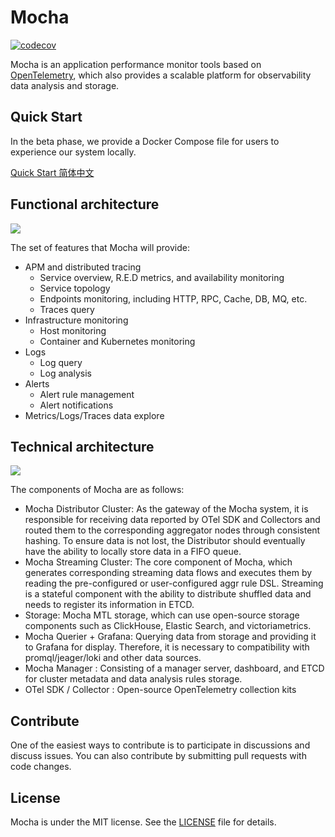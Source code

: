 Mocha
=====

[![codecov](https://codecov.io/gh/dotnetcore/mocha/branch/main/graph/badge.svg)](https://app.codecov.io/gh/dotnetcore/mocha)

Mocha is an application performance monitor tools based on [OpenTelemetry](https://opentelemetry.io), which also provides a scalable platform for observability data analysis and storage.

## Quick Start
In the beta phase, we provide a Docker Compose file for users to experience our system locally.

[Quick Start 简体中文](./docs/quick-start/docker-compose/quick-start.zh-CN.md)

## Functional architecture
![](./docs/assets/functional_architecture.png)

The set of features that Mocha will provide:
- APM and distributed tracing
  - Service overview, R.E.D metrics, and availability monitoring
  - Service topology
  - Endpoints monitoring, including HTTP, RPC, Cache, DB, MQ, etc.
  - Traces query
- Infrastructure monitoring
  - Host monitoring
  - Container and Kubernetes monitoring
- Logs
  - Log query
  - Log analysis
- Alerts
  - Alert rule management
  - Alert notifications
- Metrics/Logs/Traces data explore

## Technical architecture
![](./docs/assets/technical_architecture.png)

The components of Mocha are as follows:
- Mocha Distributor Cluster: As the gateway of the Mocha system, it is responsible for receiving data reported by OTel SDK and Collectors and routed them to the corresponding aggregator nodes through consistent hashing. To ensure data is not lost, the Distributor should eventually have the ability to locally store data in a FIFO queue.
- Mocha Streaming Cluster: The core component of Mocha, which generates corresponding streaming data flows and executes them by reading the pre-configured or user-configured aggr rule DSL. Streaming is a stateful component with the ability to distribute shuffled data and needs to register its information in ETCD.
- Storage: Mocha MTL storage, which can use open-source storage components such as ClickHouse, Elastic Search, and victoriametrics.
- Mocha Querier + Grafana: Querying data from storage and providing it to Grafana for display. Therefore, it is necessary to compatibility with promql/jeager/loki and other data sources.
- Mocha Manager : Consisting of a manager server, dashboard, and ETCD for cluster metadata and data analysis rules storage.
- OTel SDK / Collector : Open-source OpenTelemetry collection kits

## Contribute
One of the easiest ways to contribute is to participate in discussions and discuss issues. You can also contribute by submitting pull requests with code changes.

## License
Mocha is under the MIT license. See the [LICENSE](LICENSE) file for details.
